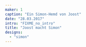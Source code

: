 ```yaml
---
maker: 1
caption: "Ein Simon-Hemd von Joost"
date: "28.03.2017"
intro: "FIXME_no_intro"
title: "Joost macht Simon"
designs:
  - "simon"
---
```


